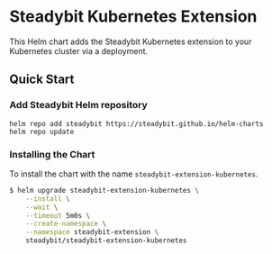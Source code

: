 # Steadybit Kubernetes Extension 

This Helm chart adds the Steadybit Kubernetes extension to your Kubernetes cluster via a deployment.

## Quick Start

### Add Steadybit Helm repository

```
helm repo add steadybit https://steadybit.github.io/helm-charts
helm repo update
```

### Installing the Chart

To install the chart with the name `steadybit-extension-kubernetes`.

```bash
$ helm upgrade steadybit-extension-kubernetes \
    --install \
    --wait \
    --timeout 5m0s \
    --create-namespace \
    --namespace steadybit-extension \
    steadybit/steadybit-extension-kubernetes
```
